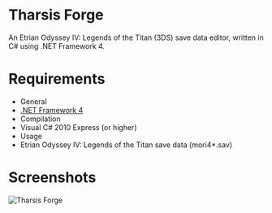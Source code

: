 Tharsis Forge
=============

An Etrian Odyssey IV: Legends of the Titan (3DS) save data editor, written in C# using .NET Framework 4.

Requirements
============
* General
 * [.NET Framework 4](http://www.microsoft.com/en-US/download/details.aspx?id=17718)
* Compilation
 * Visual C# 2010 Express (or higher)
* Usage
 * Etrian Odyssey IV: Legends of the Titan save data (mori4*.sav)

Screenshots
===========
![Tharsis Forge](http://i.imgur.com/oD4X3zF.png)

